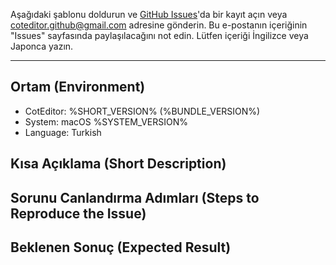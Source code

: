 
Aşağıdaki şablonu doldurun ve [GitHub Issues](https://github.com/coteditor/CotEditor/issues)'da bir kayıt açın veya <coteditor.github@gmail.com> adresine gönderin. Bu e-postanın içeriğinin "Issues" sayfasında paylaşılacağını not edin. Lütfen içeriği İngilizce veya Japonca yazın.

-----------------------------------------------

## Ortam (Environment)

- CotEditor: %SHORT_VERSION% (%BUNDLE_VERSION%)
- System: macOS %SYSTEM_VERSION%
- Language: Turkish


## Kısa Açıklama (Short Description)

<!-- yorumunuzu buraya yazın -->


## Sorunu Canlandırma Adımları (Steps to Reproduce the Issue)

<!-- yorumunuzu buraya yazın -->


## Beklenen Sonuç (Expected Result)

<!-- yorumunuzu buraya yazın -->
